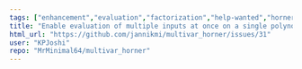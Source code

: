 ```yaml
---
tags: ["enhancement","evaluation","factorization","help-wanted","horner","horner-scheme","hornerscheme-solver","math","mathematics","multivariate","multivariate-polynomials","polynomial","polynomial-evaluation","polynomials","python","python3"]
title: "Enable evaluation of multiple inputs at once on a single polynomial"
html_url: "https://github.com/jannikmi/multivar_horner/issues/31"
user: "KPJoshi"
repo: "MrMinimal64/multivar_horner"
---
```


